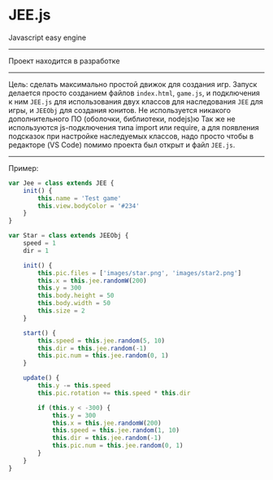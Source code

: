 # JEE.js
Javascript easy engine


______

Проект находится в разработке

______

Цель: сделать максимально простой движок для создания игр. Запуск делается просто созданием файлов `index.html`, `game.js`, и подключения к ним `JEE.js` для использования двух классов для наследования `JEE` для игры, и `JEEObj` для создания юнитов. Не используется никакого дополнительного ПО (оболочки, библиотеки, nodejs)ю Так же не используются js-подключения типа import или require, а для появления подсказок при настройке наследуемых классов, надо просто чтобы в редакторе (VS Code) помимо проекта был открыт и файл `JEE.js`.

______

Пример:
```javascript
var Jee = class extends JEE {
    init() {
        this.name = 'Test game'
        this.view.bodyColor = '#234'
    }
}

var Star = class extends JEEObj {
    speed = 1
    dir = 1

    init() {
        this.pic.files = ['images/star.png', 'images/star2.png']
        this.x = this.jee.randomW(200)
        this.y = 300
        this.body.height = 50
        this.body.width = 50
        this.size = 2
    }

    start() {
        this.speed = this.jee.random(5, 10)
        this.dir = this.jee.random(-1)
        this.pic.num = this.jee.random(0, 1)
    }

    update() {
        this.y -= this.speed
        this.pic.rotation += this.speed * this.dir

        if (this.y < -300) {
            this.y = 300
            this.x = this.jee.randomW(200)
            this.speed = this.jee.random(1, 10)
            this.dir = this.jee.random(-1)
            this.pic.num = this.jee.random(0, 1)
        }
    }
}
```











